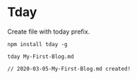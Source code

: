 # Tday
Create file with today prefix.

```
npm install tday -g
```

```
tday My-First-Blog.md

// 2020-03-05-My-First-Blog.md created!
```